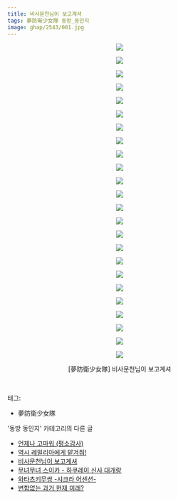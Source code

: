 ```yaml
---
title: 비사문천님이 보고계셔
tags: 夢防衛少女隊 동방_동인지
image: ghap/2543/001.jpg
---
```

<div class="article">
<p style="text-align: center; clear: none; float: none;"><img src="{{ site.nasurl }}/ghap/2543/001.jpg"/></p>
<p style="text-align: center; clear: none; float: none;"><img src="{{ site.nasurl }}/ghap/2543/002.jpg"/></p>
<p style="text-align: center; clear: none; float: none;"><img src="{{ site.nasurl }}/ghap/2543/003.jpg"/></p>
<p style="text-align: center; clear: none; float: none;"><img src="{{ site.nasurl }}/ghap/2543/004.jpg"/></p>
<p style="text-align: center; clear: none; float: none;"><img src="{{ site.nasurl }}/ghap/2543/005.jpg"/></p>
<p style="text-align: center; clear: none; float: none;"><img src="{{ site.nasurl }}/ghap/2543/006.jpg"/></p>
<p style="text-align: center; clear: none; float: none;"><img src="{{ site.nasurl }}/ghap/2543/007.jpg"/></p>
<p style="text-align: center; clear: none; float: none;"><img src="{{ site.nasurl }}/ghap/2543/008.jpg"/></p>
<p style="text-align: center; clear: none; float: none;"><img src="{{ site.nasurl }}/ghap/2543/009.jpg"/></p>
<p style="text-align: center; clear: none; float: none;"><img src="{{ site.nasurl }}/ghap/2543/010.jpg"/></p>
<p style="text-align: center; clear: none; float: none;"><img src="{{ site.nasurl }}/ghap/2543/011.jpg"/></p>
<p style="text-align: center; clear: none; float: none;"><img src="{{ site.nasurl }}/ghap/2543/012.jpg"/></p>
<p style="text-align: center; clear: none; float: none;"><img src="{{ site.nasurl }}/ghap/2543/013.jpg"/></p>
<p style="text-align: center; clear: none; float: none;"><img src="{{ site.nasurl }}/ghap/2543/014.jpg"/></p>
<p style="text-align: center; clear: none; float: none;"><img src="{{ site.nasurl }}/ghap/2543/015.jpg"/></p>
<p style="text-align: center; clear: none; float: none;"><img src="{{ site.nasurl }}/ghap/2543/016.jpg"/></p>
<p style="text-align: center; clear: none; float: none;"><img src="{{ site.nasurl }}/ghap/2543/017.jpg"/></p>
<p style="text-align: center; clear: none; float: none;"><img src="{{ site.nasurl }}/ghap/2543/018.jpg"/></p>
<p style="text-align: center; clear: none; float: none;"><img src="{{ site.nasurl }}/ghap/2543/019.jpg"/></p>
<p style="text-align: center; clear: none; float: none;"><img src="{{ site.nasurl }}/ghap/2543/020.jpg"/></p>
<p style="text-align: center; clear: none; float: none;"><img src="{{ site.nasurl }}/ghap/2543/021.jpg"/></p>
<p style="text-align: center; clear: none; float: none;"><img src="{{ site.nasurl }}/ghap/2543/022.jpg"/></p>
<p style="text-align: center; clear: none; float: none;"><img src="{{ site.nasurl }}/ghap/2543/023.jpg"/></p>
<p style="text-align: center; clear: none; float: none;"><img src="{{ site.nasurl }}/ghap/2543/024.jpg"/></p>
<p style="text-align: center; clear: none; float: none;">[夢防衛少女隊] 비사문천님이 보고계셔</p>
<p><br/></p>
</div><div class="tagTrail">
<p>태그: </p>
<ul>
<li>夢防衛少女隊</li>
</ul>
</div><div class="another">
<p>'동방 동인지' 카테고리의 다른 글</p>
<ul>
<li><a href="/2016-10-12-ghap_2546">언제나 고마워 (평소감사)</a></li>
<li><a href="/2016-10-11-ghap_2544">역시 레밀리아에게 맡겨줘!</a></li>
<li><a href="/2016-10-11-ghap_2543">비사문천님이 보고계셔</a></li>
<li><a href="/2016-10-11-ghap_2541">무녀무녀 스이카 - 하쿠레이 신사 대개량</a></li>
<li><a href="/2016-10-11-ghap_2540">와타츠키무쌍 -샤크라 어센션-</a></li>
<li><a href="/2016-10-11-ghap_2539">변함없는 과거 현재 미래?</a></li>
</ul>
</div><div class="cb_module cb_fluid">
<div class="cb_wrt cb_profile">
</div><!-- commentList close -->
</div>